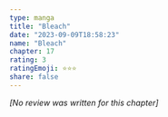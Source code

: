 ```yaml
---
type: manga
title: "Bleach"
date: "2023-09-09T18:58:23"
name: "Bleach"
chapter: 17
rating: 3
ratingEmoji: ⭐️⭐️⭐️
share: false
---
```


_[No review was written for this chapter]_
